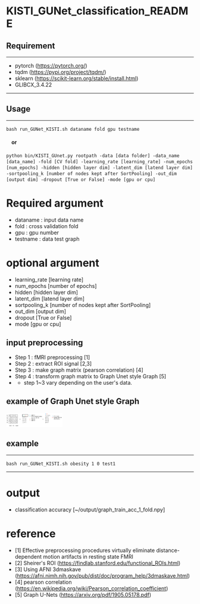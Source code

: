 # KISTI_GUNet_classification_README
## Requirement
---
- pytorch (https://pytorch.org/)
- tqdm (https://pypi.org/project/tqdm/)
- sklearn (https://scikit-learn.org/stable/install.html)
- GLIBCX_3.4.22
---
## Usage
---
```
bash run_GUNet_KISTI.sh dataname fold gpu testname
```
#### &emsp;or
```
python bin/KISTI_GUnet.py rootpath -data [data folder] -data_name [data_name] -fold [CV fold] -learning_rate [learning_rate] -num_epochs [num_epochs] -hidden [hidden layer dim] -latent_dim [latend layer dim] -sortpooling_k [number of nodes kept after SortPooling] -out_dim [output dim] -dropout [True or False] -mode [gpu or cpu] 
```
# Required argument
- dataname : input data name
- fold : cross validation fold 
- gpu : gpu number
- testname : data test graph

# optional argument
- learning_rate [learning rate]
- num_epochs [number of epochs]
- hidden [hidden layer dim]
- latent_dim [latend layer dim] 
- sortpooling_k [number of nodes kept after SortPooling]
- out_dim [output dim]
- dropout [True or False]
- mode [gpu or cpu] 

## input preprocessing
- Step 1 : fMRI preprocessing [1]
- Step 2 : extract ROI signal [2,3]
- Step 3 : make graph matrix (pearson correlation) [4]
- Step 4 : transform graph matrix to Graph Unet style Graph [5]
- * step 1~3 vary depending on the user's data.

## example of Graph Unet style Graph

<img src = "https://github.com/sgkim2/KISTI/blob/main/GUnet_input.png" width="30%" height="30%">

## example
---
```
bash run_GUNet_KISTI.sh obesity 1 0 test1
```

---
# output
- classification accuracy [~/output/graph_train_acc_1_fold.npy]

# reference 
- [1] Effective preprocessing procedures virtually eliminate distance-dependent motion artifacts in resting state FMRI
- [2] Sheirer's ROI (https://findlab.stanford.edu/functional_ROIs.html)
- [3] Using AFNI 3dmaskave (https://afni.nimh.nih.gov/pub/dist/doc/program_help/3dmaskave.html)
- [4] pearson correlation (https://en.wikipedia.org/wiki/Pearson_correlation_coefficient)
- [5] Graph U-Nets (https://arxiv.org/pdf/1905.05178.pdf)
